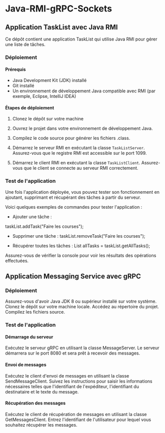 # Java-RMI-gRPC-Sockets
## Application TaskList avec Java RMI

Ce dépôt contient une application TaskList qui utilise Java RMI pour gérer une liste de tâches.

### Déploiement

#### Prérequis
- Java Development Kit (JDK) installé
- Git installé
- Un environnement de développement Java compatible avec RMI (par exemple, Eclipse, IntelliJ IDEA)

#### Étapes de déploiement

1. Clonez le dépôt sur votre machine
   
2. Ouvrez le projet dans votre environnement de développement Java.

3. Compilez le code source pour générer les fichiers .class.

4. Démarrez le serveur RMI en exécutant la classe `TaskListServer`. Assurez-vous que le registre RMI est accessible sur le port 1099.

5. Démarrez le client RMI en exécutant la classe `TaskListClient`. Assurez-vous que le client se connecte au serveur RMI correctement.

### Test de l'application

Une fois l'application déployée, vous pouvez tester son fonctionnement en ajoutant, supprimant et récupérant des tâches à partir du serveur.

Voici quelques exemples de commandes pour tester l'application :

- Ajouter une tâche :

taskList.addTask("Faire les courses");


- Supprimer une tâche :
taskList.removeTask("Faire les courses");


- Récupérer toutes les tâches :
List<String> allTasks = taskList.getAllTasks();

Assurez-vous de vérifier la console pour voir les résultats des opérations effectuées.

## Application Messaging Service avec gRPC

### Déploiement
Assurez-vous d'avoir Java JDK 8 ou supérieur installé sur votre système.
Clonez le dépôt sur votre machine locale.
Accédez au répertoire du projet.
Compilez les fichiers source.
### Test de l'application
#### Démarrage du serveur
Exécutez le serveur gRPC en utilisant la classe MessageServer.
Le serveur démarrera sur le port 8080 et sera prêt à recevoir des messages.
#### Envoi de messages
Exécutez le client d'envoi de messages en utilisant la classe SendMessageClient.
Suivez les instructions pour saisir les informations nécessaires telles que l'identifiant de l'expéditeur, l'identifiant du destinataire et le texte du message.
#### Récupération des messages
Exécutez le client de récupération de messages en utilisant la classe GetMessagesClient.
Entrez l'identifiant de l'utilisateur pour lequel vous souhaitez récupérer les messages.



